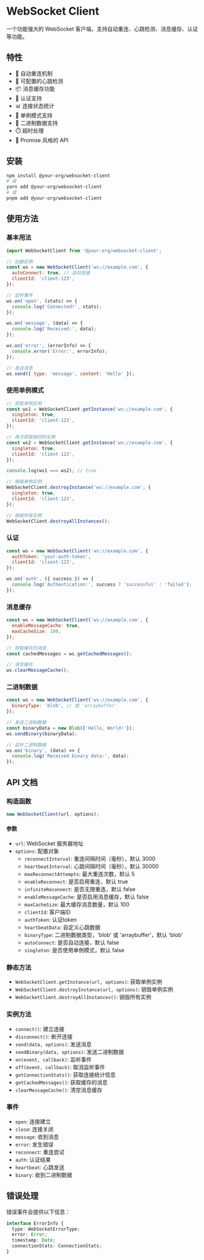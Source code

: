 # WebSocket Client

一个功能强大的 WebSocket 客户端，支持自动重连、心跳检测、消息缓存、认证等功能。

## 特性

- 🔄 自动重连机制
- 💓 可配置的心跳检测
- 📦 消息缓存功能
- 🔐 认证支持
- 📊 连接状态统计
- 🔄 单例模式支持
- 📨 二进制数据支持
- ⏱️ 超时处理
- 🚀 Promise 风格的 API

## 安装

```bash
npm install @your-org/websocket-client
# 或
yarn add @your-org/websocket-client
# 或
pnpm add @your-org/websocket-client
```

## 使用方法

### 基本用法

```javascript
import WebSocketClient from '@your-org/websocket-client';

// 创建实例
const ws = new WebSocketClient('ws://example.com', {
  autoConnect: true, // 自动连接
  clientId: 'client-123',
});

// 监听事件
ws.on('open', (stats) => {
  console.log('Connected!', stats);
});

ws.on('message', (data) => {
  console.log('Received:', data);
});

ws.on('error', (errorInfo) => {
  console.error('Error:', errorInfo);
});

// 发送消息
ws.send({ type: 'message', content: 'Hello' });
```

### 使用单例模式

```javascript
// 获取单例实例
const ws1 = WebSocketClient.getInstance('ws://example.com', {
  singleton: true,
  clientId: 'client-123',
});

// 再次获取相同的实例
const ws2 = WebSocketClient.getInstance('ws://example.com', {
  singleton: true,
  clientId: 'client-123',
});

console.log(ws1 === ws2); // true

// 销毁单例实例
WebSocketClient.destroyInstance('ws://example.com', {
  singleton: true,
  clientId: 'client-123',
});

// 销毁所有实例
WebSocketClient.destroyAllInstances();
```

### 认证

```javascript
const ws = new WebSocketClient('ws://example.com', {
  authToken: 'your-auth-token',
  clientId: 'client-123',
});

ws.on('auth', ({ success }) => {
  console.log('Authentication:', success ? 'successful' : 'failed');
});
```

### 消息缓存

```javascript
const ws = new WebSocketClient('ws://example.com', {
  enableMessageCache: true,
  maxCacheSize: 100,
});

// 获取缓存的消息
const cachedMessages = ws.getCachedMessages();

// 清空缓存
ws.clearMessageCache();
```

### 二进制数据

```javascript
const ws = new WebSocketClient('ws://example.com', {
  binaryType: 'blob', // 或 'arraybuffer'
});

// 发送二进制数据
const binaryData = new Blob(['Hello, World!']);
ws.sendBinary(binaryData);

// 监听二进制数据
ws.on('binary', (data) => {
  console.log('Received binary data:', data);
});
```

## API 文档

### 构造函数

```javascript
new WebSocketClient(url, options);
```

#### 参数

- `url`: WebSocket 服务器地址
- `options`: 配置对象
  - `reconnectInterval`: 重连间隔时间（毫秒），默认 3000
  - `heartbeatInterval`: 心跳间隔时间（毫秒），默认 30000
  - `maxReconnectAttempts`: 最大重连次数，默认 5
  - `enableReconnect`: 是否启用重连，默认 true
  - `infiniteReconnect`: 是否无限重连，默认 false
  - `enableMessageCache`: 是否启用消息缓存，默认 false
  - `maxCacheSize`: 最大缓存消息数量，默认 100
  - `clientId`: 客户端ID
  - `authToken`: 认证token
  - `heartbeatData`: 自定义心跳数据
  - `binaryType`: 二进制数据类型，'blob' 或 'arraybuffer'，默认 'blob'
  - `autoConnect`: 是否自动连接，默认 false
  - `singleton`: 是否使用单例模式，默认 false

### 静态方法

- `WebSocketClient.getInstance(url, options)`: 获取单例实例
- `WebSocketClient.destroyInstance(url, options)`: 销毁单例实例
- `WebSocketClient.destroyAllInstances()`: 销毁所有实例

### 实例方法

- `connect()`: 建立连接
- `disconnect()`: 断开连接
- `send(data, options)`: 发送消息
- `sendBinary(data, options)`: 发送二进制数据
- `on(event, callback)`: 监听事件
- `off(event, callback)`: 取消监听事件
- `getConnectionStats()`: 获取连接统计信息
- `getCachedMessages()`: 获取缓存的消息
- `clearMessageCache()`: 清空消息缓存

### 事件

- `open`: 连接建立
- `close`: 连接关闭
- `message`: 收到消息
- `error`: 发生错误
- `reconnect`: 重连尝试
- `auth`: 认证结果
- `heartbeat`: 心跳发送
- `binary`: 收到二进制数据

## 错误处理

错误事件会提供以下信息：

```typescript
interface ErrorInfo {
  type: WebSocketErrorType;
  error: Error;
  timestamp: Date;
  connectionStats: ConnectionStats;
}
```
